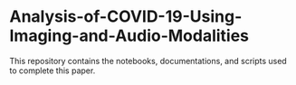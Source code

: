 # Analysis-of-COVID-19-Using-Imaging-and-Audio-Modalities
This repository contains the notebooks, documentations, and scripts used to complete this paper.
